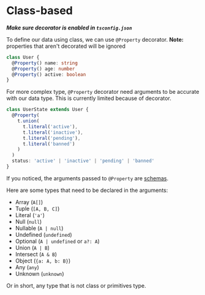 # Class-based

**_Make sure decorator is enabled in `tsconfig.json`_**

To define our data using class, we can use `@Property` decorator. **Note:** properties that aren't decorated will be ignored

```ts
class User {
  @Property() name: string
  @Property() age: number
  @Property() active: boolean
}
```

For more complex type, `@Property` decorator need arguments to be accurate with our data type. This is currently limited because of decorator.

```ts
class UserState extends User {
  @Property(
    t.union(
      t.literal('active'),
      t.literal('inactive'),
      t.literal('pending'),
      t.literal('banned')
    )
  )
  status: 'active' | 'inactive' | 'pending' | 'banned'
}
```

If you noticed, the arguments passed to `@Property` are [schemas](03-schema.md).

Here are some types that need to be declared in the arguments:

- Array (`A[]`)
- Tuple (`[A, B, C]`)
- Literal (`'a'`)
- Null (`null`)
- Nullable (`A | null`)
- Undefined (`undefined`)
- Optional (`A | undefined` or `a?: A`)
- Union (`A | B`)
- Intersect (`A & B`)
- Object (`{a: A, b: B}`)
- Any (`any`)
- Unknown (`unknown`)

Or in short, any type that is not class or primitives type.
